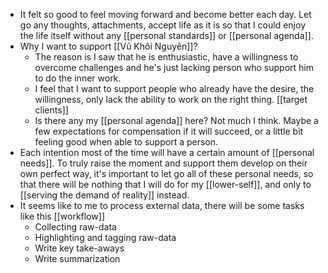 - It felt so good to feel moving forward and become better each day. Let go any thoughts, attachments, accept life as it is so that I could enjoy the life itself without any [[personal standards]] or [[personal agenda]]. 
- Why I want to support [[Vũ Khôi Nguyên]]?
    - The reason is I saw that he is enthusiastic, have a willingness to overcome challenges and he's just lacking person who support him to do the inner work.
    - I feel that I want to support people who already have the desire, the willingness, only lack the ability to work on the right thing. [[target clients]]
    - Is there any my [[personal agenda]] here? Not much I think. Maybe a few expectations for compensation if it will succeed, or a little bit feeling good when able to support a person.
- Each intention most of the time will have a certain amount of [[personal needs]]. To truly raise the moment and support them develop on their own perfect way, it's important to let go all of these personal needs, so that there will be nothing that I will do for my [[lower-self]], and only to [[serving the demand of reality]] instead.
- It seems like to me to process external data, there will be some tasks like this [[workflow]]
    - Collecting raw-data
    - Highlighting and tagging raw-data
    - Write key take-aways
    - Write summarization
